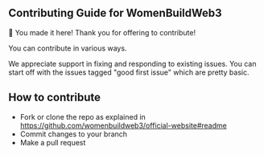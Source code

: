 ## Contributing Guide for WomenBuildWeb3 

🎈 You made it here! Thank you for offering to contribute!

You can contribute in various ways. 

We appreciate support in fixing and responding to existing issues. You can start off with the issues tagged "good first issue" which are pretty basic.


## How to contribute
- Fork or clone the repo as explained in https://github.com/womenbuildweb3/official-website#readme 
- Commit changes to your branch
- Make a pull request
